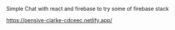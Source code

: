 Simple Chat with react and firebase to try some of firebase stack

https://pensive-clarke-cdceec.netlify.app/
